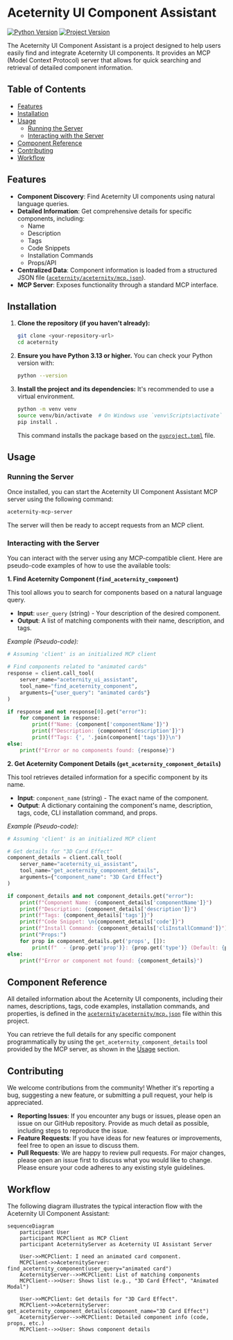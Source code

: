 # Aceternity UI Component Assistant

[![Python Version](https://img.shields.io/badge/python-^3.13-blue.svg)](https://www.python.org/)
[![Project Version](https://img.shields.io/badge/version-0.1.0-green.svg)](aceternity/pyproject.toml)

The Aceternity UI Component Assistant is a project designed to help users easily find and integrate Aceternity UI components. It provides an MCP (Model Context Protocol) server that allows for quick searching and retrieval of detailed component information.

## Table of Contents

- [Features](#features)
- [Installation](#installation)
- [Usage](#usage)
  - [Running the Server](#running-the-server)
  - [Interacting with the Server](#interacting-with-the-server)
- [Component Reference](#component-reference)
- [Contributing](#contributing)
- [Workflow](#workflow)

## Features

- **Component Discovery**: Find Aceternity UI components using natural language queries.
- **Detailed Information**: Get comprehensive details for specific components, including:
  - Name
  - Description
  - Tags
  - Code Snippets
  - Installation Commands
  - Props/API
- **Centralized Data**: Component information is loaded from a structured JSON file ([`aceternity/aceternity/mcp.json`](aceternity/aceternity/mcp.json)).
- **MCP Server**: Exposes functionality through a standard MCP interface.

## Installation

1. **Clone the repository (if you haven't already):**

    ```bash
    git clone <your-repository-url>
    cd aceternity
    ```

2. **Ensure you have Python 3.13 or higher.** You can check your Python version with:

    ```bash
    python --version
    ```

3. **Install the project and its dependencies:**
    It's recommended to use a virtual environment.

    ```bash
    python -m venv venv
    source venv/bin/activate  # On Windows use `venv\Scripts\activate`
    pip install .
    ```

    This command installs the package based on the [`pyproject.toml`](aceternity/pyproject.toml) file.

## Usage

### Running the Server

Once installed, you can start the Aceternity UI Component Assistant MCP server using the following command:

```bash
aceternity-mcp-server
```

The server will then be ready to accept requests from an MCP client.

### Interacting with the Server

You can interact with the server using any MCP-compatible client. Here are pseudo-code examples of how to use the available tools:

**1. Find Aceternity Component (`find_aceternity_component`)**

This tool allows you to search for components based on a natural language query.

- **Input**: `user_query` (string) - Your description of the desired component.
- **Output**: A list of matching components with their name, description, and tags.

*Example (Pseudo-code):*

```python
# Assuming 'client' is an initialized MCP client

# Find components related to "animated cards"
response = client.call_tool(
    server_name="aceternity_ui_assistant",
    tool_name="find_aceternity_component",
    arguments={"user_query": "animated cards"}
)

if response and not response[0].get("error"):
    for component in response:
        print(f"Name: {component['componentName']}")
        print(f"Description: {component['description']}")
        print(f"Tags: {', '.join(component['tags'])}\n")
else:
    print(f"Error or no components found: {response}")
```

**2. Get Aceternity Component Details (`get_aceternity_component_details`)**

This tool retrieves detailed information for a specific component by its name.

- **Input**: `component_name` (string) - The exact name of the component.
- **Output**: A dictionary containing the component's name, description, tags, code, CLI installation command, and props.

*Example (Pseudo-code):*

```python
# Assuming 'client' is an initialized MCP client

# Get details for "3D Card Effect"
component_details = client.call_tool(
    server_name="aceternity_ui_assistant",
    tool_name="get_aceternity_component_details",
    arguments={"component_name": "3D Card Effect"}
)

if component_details and not component_details.get("error"):
    print(f"Component Name: {component_details['componentName']}")
    print(f"Description: {component_details['description']}")
    print(f"Tags: {component_details['tags']}")
    print(f"Code Snippet: \n{component_details['code']}")
    print(f"Install Command: {component_details['cliInstallCommand']}")
    print("Props:")
    for prop in component_details.get('props', []):
        print(f"  - {prop.get('prop')}: {prop.get('type')} (Default: {prop.get('default')}) - {prop.get('description')}")
else:
    print(f"Error or component not found: {component_details}")

```

## Component Reference

All detailed information about the Aceternity UI components, including their names, descriptions, tags, code examples, installation commands, and properties, is defined in the [`aceternity/aceternity/mcp.json`](aceternity/aceternity/mcp.json) file within this project.

You can retrieve the full details for any specific component programmatically by using the `get_aceternity_component_details` tool provided by the MCP server, as shown in the [Usage](#usage) section.

## Contributing

We welcome contributions from the community! Whether it's reporting a bug, suggesting a new feature, or submitting a pull request, your help is appreciated.

- **Reporting Issues**: If you encounter any bugs or issues, please open an issue on our GitHub repository. Provide as much detail as possible, including steps to reproduce the issue.
- **Feature Requests**: If you have ideas for new features or improvements, feel free to open an issue to discuss them.
- **Pull Requests**: We are happy to review pull requests. For major changes, please open an issue first to discuss what you would like to change. Please ensure your code adheres to any existing style guidelines.

## Workflow

The following diagram illustrates the typical interaction flow with the Aceternity UI Component Assistant:

```mermaid
sequenceDiagram
    participant User
    participant MCPClient as MCP Client
    participant AceternityServer as Aceternity UI Assistant Server

    User->>MCPClient: I need an animated card component.
    MCPClient->>AceternityServer: find_aceternity_component(user_query="animated card")
    AceternityServer-->>MCPClient: List of matching components
    MCPClient-->>User: Shows list (e.g., "3D Card Effect", "Animated Modal")

    User->>MCPClient: Get details for "3D Card Effect".
    MCPClient->>AceternityServer: get_aceternity_component_details(component_name="3D Card Effect")
    AceternityServer-->>MCPClient: Detailed component info (code, props, etc.)
    MCPClient-->>User: Shows component details

